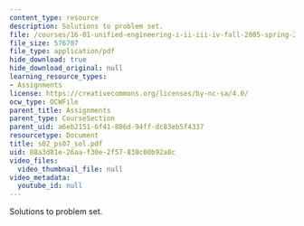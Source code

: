 ```yaml
---
content_type: resource
description: Solutions to problem set.
file: /courses/16-01-unified-engineering-i-ii-iii-iv-fall-2005-spring-2006/88a3d81e26aaf30e2f57838c00b92a8c_s02_ps07_sol.pdf
file_size: 576707
file_type: application/pdf
hide_download: true
hide_download_original: null
learning_resource_types:
- Assignments
license: https://creativecommons.org/licenses/by-nc-sa/4.0/
ocw_type: OCWFile
parent_title: Assignments
parent_type: CourseSection
parent_uid: a6eb2151-6f41-806d-94ff-dc83eb5f4337
resourcetype: Document
title: s02_ps07_sol.pdf
uid: 88a3d81e-26aa-f30e-2f57-838c00b92a8c
video_files:
  video_thumbnail_file: null
video_metadata:
  youtube_id: null
---
```

Solutions to problem set.
